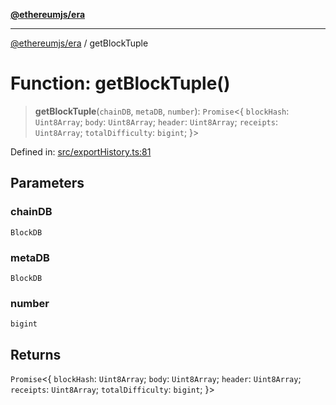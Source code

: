 [**@ethereumjs/era**](../README.md)

***

[@ethereumjs/era](../README.md) / getBlockTuple

# Function: getBlockTuple()

> **getBlockTuple**(`chainDB`, `metaDB`, `number`): `Promise`\<\{ `blockHash`: `Uint8Array`; `body`: `Uint8Array`; `header`: `Uint8Array`; `receipts`: `Uint8Array`; `totalDifficulty`: `bigint`; \}\>

Defined in: [src/exportHistory.ts:81](https://github.com/Dargon789/ethereumjs-monorepo/blob/master/packages/era/src/exportHistory.ts#L81)

## Parameters

### chainDB

`BlockDB`

### metaDB

`BlockDB`

### number

`bigint`

## Returns

`Promise`\<\{ `blockHash`: `Uint8Array`; `body`: `Uint8Array`; `header`: `Uint8Array`; `receipts`: `Uint8Array`; `totalDifficulty`: `bigint`; \}\>
